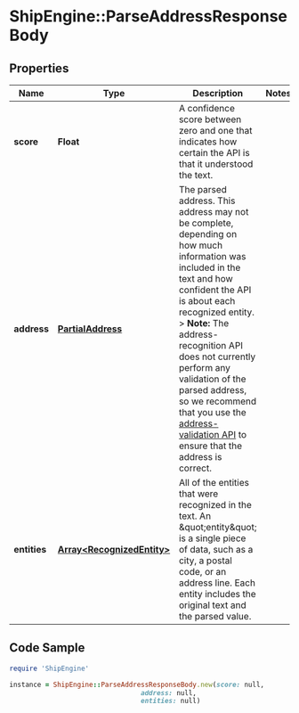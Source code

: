 # ShipEngine::ParseAddressResponseBody

## Properties

Name | Type | Description | Notes
------------ | ------------- | ------------- | -------------
**score** | **Float** | A confidence score between zero and one that indicates how certain the API is that it understood the text.  | 
**address** | [**PartialAddress**](PartialAddress.md) | The parsed address.  This address may not be complete, depending on how much information was included in the text and how confident the API is about each recognized entity.  &gt; **Note:** The address-recognition API does not currently perform any validation of the parsed address, so we recommend that you use the [address-validation API](https://www.shipengine.com/docs/addresses/validation/) to ensure that the address is correct.  | 
**entities** | [**Array&lt;RecognizedEntity&gt;**](RecognizedEntity.md) | All of the entities that were recognized in the text. An \&quot;entity\&quot; is a single piece of data, such as a city, a postal code, or an address line.  Each entity includes the original text and the parsed value.  | 

## Code Sample

```ruby
require 'ShipEngine'

instance = ShipEngine::ParseAddressResponseBody.new(score: null,
                                 address: null,
                                 entities: null)
```


